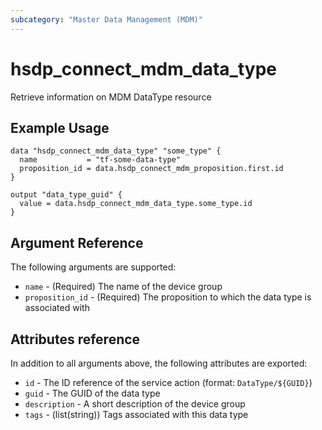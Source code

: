 ```yaml
---
subcategory: "Master Data Management (MDM)"
---
```


# hsdp_connect_mdm_data_type

Retrieve information on MDM DataType resource

## Example Usage

```hcl
data "hsdp_connect_mdm_data_type" "some_type" {
  name           = "tf-some-data-type"
  proposition_id = data.hsdp_connect_mdm_proposition.first.id
}

output "data_type_guid" {
  value = data.hsdp_connect_mdm_data_type.some_type.id
}
```

## Argument Reference

The following arguments are supported:

* `name` - (Required) The name of the device group
* `proposition_id` - (Required) The proposition to which the data type is associated with

## Attributes reference

In addition to all arguments above, the following attributes are exported:

* `id` - The ID reference of the service action (format: `DataType/${GUID}`)
* `guid` - The GUID of the data type
* `description` - A short description of the device group
* `tags` - (list(string)) Tags associated with this data type
